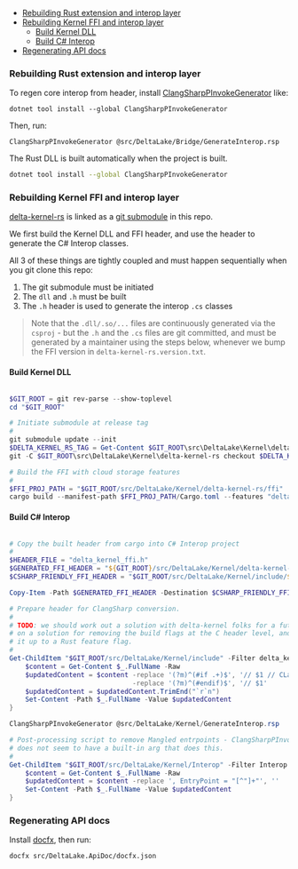- [Rebuilding Rust extension and interop layer](#rebuilding-rust-extension-and-interop-layer)
- [Rebuilding Kernel FFI and interop layer](#rebuilding-kernel-ffi-and-interop-layer)
  - [Build Kernel DLL](#build-kernel-dll)
  - [Build C# Interop](#build-c-interop)
- [Regenerating API docs](#regenerating-api-docs)

### Rebuilding Rust extension and interop layer

To regen core interop from header, install
[ClangSharpPInvokeGenerator](https://github.com/dotnet/ClangSharp#generating-bindings) like:

    dotnet tool install --global ClangSharpPInvokeGenerator

Then, run:

    ClangSharpPInvokeGenerator @src/DeltaLake/Bridge/GenerateInterop.rsp

The Rust DLL is built automatically when the project is built.

```bash
dotnet tool install --global ClangSharpPInvokeGenerator
```

### Rebuilding Kernel FFI and interop layer

[delta-kernel-rs](https://github.com/delta-incubator/delta-kernel-rs) is linked as a [git submodule](https://git-scm.com/book/en/v2/Git-Tools-Submodules) in this repo.

We first build the Kernel DLL and FFI header, and use the header to generate the C# Interop classes.

All 3 of these things are tightly coupled and must happen sequentially when you git clone this repo:

1. The git submodule must be initiated
2. The `dll` and `.h` must be built
3. The `.h` header is used to generate the interop `.cs` classes

> Note that the `.dll/.so/...` files are continuously generated via the  `csproj` - but the `.h` and the `.cs` files are git committed, and must be generated by a maintainer using the steps below, whenever we bump the FFI version in `delta-kernel-rs.version.txt`.

#### Build Kernel DLL

```powershell

$GIT_ROOT = git rev-parse --show-toplevel
cd "$GIT_ROOT"

# Initiate submodule at release tag
#
git submodule update --init
$DELTA_KERNEL_RS_TAG = Get-Content $GIT_ROOT\src\DeltaLake\Kernel\delta-kernel-rs.version.txt
git -C $GIT_ROOT\src\DeltaLake\Kernel\delta-kernel-rs checkout $DELTA_KERNEL_RS_TAG

# Build the FFI with cloud storage features
#
$FFI_PROJ_PATH = "$GIT_ROOT/src/DeltaLake/Kernel/delta-kernel-rs/ffi"
cargo build --manifest-path $FFI_PROJ_PATH/Cargo.toml --features "delta_kernel/cloud"

```

#### Build C# Interop

```powershell

# Copy the built header from cargo into C# Interop project
#
$HEADER_FILE = "delta_kernel_ffi.h"
$GENERATED_FFI_HEADER = "${GIT_ROOT}/src/DeltaLake/Kernel/delta-kernel-rs/target/ffi-headers/${HEADER_FILE}"
$CSHARP_FRIENDLY_FFI_HEADER = "$GIT_ROOT/src/DeltaLake/Kernel/include/${HEADER_FILE}"

Copy-Item -Path $GENERATED_FFI_HEADER -Destination $CSHARP_FRIENDLY_FFI_HEADER -Force

# Prepare header for ClangSharp conversion.
#
# TODO: we should work out a solution with delta-kernel folks for a future release,
# on a solution for removing the build flags at the C header level, and instead pushing
# it up to a Rust feature flag.
#
Get-ChildItem "$GIT_ROOT/src/DeltaLake/Kernel/include" -Filter delta_kernel_ffi.h -Recurse | ForEach-Object {
    $content = Get-Content $_.FullName -Raw
    $updatedContent = $content -replace '(?m)^(#if .+)$', '// $1 // CLangSharp does not support build time feature flags, meaning C# won`t have the class, so we comment them out' `
                               -replace '(?m)^(#endif)$', '// $1'
    $updatedContent = $updatedContent.TrimEnd("`r`n")
    Set-Content -Path $_.FullName -Value $updatedContent
}

ClangSharpPInvokeGenerator @src/DeltaLake/Kernel/GenerateInterop.rsp

# Post-processing script to remove Mangled entrpoints - ClangSharpPInvokeGenerator
# does not seem to have a built-in arg that does this.
#
Get-ChildItem "$GIT_ROOT/src/DeltaLake/Kernel/Interop" -Filter Interop.cs -Recurse | ForEach-Object {
    $content = Get-Content $_.FullName -Raw
    $updatedContent = $content -replace ', EntryPoint = "[^"]+"', ''
    Set-Content -Path $_.FullName -Value $updatedContent
}
```

### Regenerating API docs

Install [docfx](https://dotnet.github.io/docfx/), then run:

    docfx src/DeltaLake.ApiDoc/docfx.json
